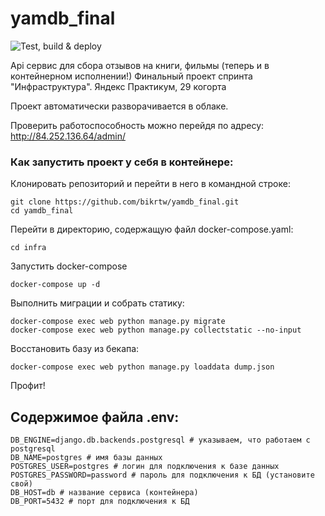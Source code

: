 # yamdb_final
![Test, build & deploy](https://github.com/bikrtw/yamdb_final/actions/workflows/yamdb_workflow.yml/badge.svg)

Api сервис для сбора отзывов на книги, фильмы (теперь и в контейнерном исполнении!)
Финальный проект спринта "Инфраструктура". Яндекс Практикум, 29 когорта

Проект автоматически разворачивается в облаке.

Проверить работоспособность можно перейдя по адресу: http://84.252.136.64/admin/

### Как запустить проект у себя в контейнере:

Клонировать репозиторий и перейти в него в командной строке:

```
git clone https://github.com/bikrtw/yamdb_final.git
cd yamdb_final
```

Перейти в директорию, содержащую файл docker-compose.yaml:

```
cd infra
```

Запустить docker-compose

```
docker-compose up -d
```

Выполнить миграции и собрать статику:

```
docker-compose exec web python manage.py migrate
docker-compose exec web python manage.py collectstatic --no-input
```

Восстановить базу из бекапа:

```
docker-compose exec web python manage.py loaddata dump.json
```

Профит!

## Содержимое файла .env:
```
DB_ENGINE=django.db.backends.postgresql # указываем, что работаем с postgresql
DB_NAME=postgres # имя базы данных
POSTGRES_USER=postgres # логин для подключения к базе данных
POSTGRES_PASSWORD=password # пароль для подключения к БД (установите свой)
DB_HOST=db # название сервиса (контейнера)
DB_PORT=5432 # порт для подключения к БД 
```
